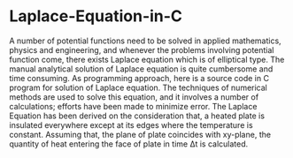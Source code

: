 # Laplace-Equation-in-C
A number of potential functions need to be solved in applied mathematics, physics and engineering, and whenever the problems involving potential function come, there exists Laplace equation which is of elliptical type.  The manual analytical solution of Laplace equation is quite cumbersome and time consuming. As programming approach, here is a source code in C program for solution of Laplace equation. The techniques of numerical methods are used to solve this equation, and it involves a number of calculations; efforts have been made to minimize error.  The Laplace Equation has been derived on the consideration that, a heated plate is insulated everywhere except at its edges where the temperature is constant. Assuming that, the plane of plate coincides with xy-plane, the quantity of heat entering the face of plate in time Δt is calculated.
